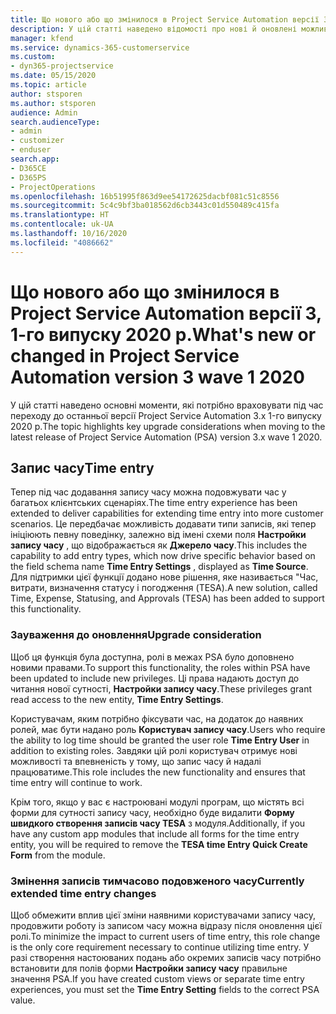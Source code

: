 ```yaml
---
title: Що нового або що змінилося в Project Service Automation версії 3.x, 1-го випуску 2020 р.
description: У цій статті наведено відомості про нові й оновлені можливості Project Service Automation версії 3, 1-го випуску 2020 р.
manager: kfend
ms.service: dynamics-365-customerservice
ms.custom:
- dyn365-projectservice
ms.date: 05/15/2020
ms.topic: article
author: stsporen
ms.author: stsporen
audience: Admin
search.audienceType:
- admin
- customizer
- enduser
search.app:
- D365CE
- D365PS
- ProjectOperations
ms.openlocfilehash: 16b51995f863d9ee54172625dacbf081c51c8556
ms.sourcegitcommit: 5c4c9bf3ba018562d6cb3443c01d550489c415fa
ms.translationtype: HT
ms.contentlocale: uk-UA
ms.lasthandoff: 10/16/2020
ms.locfileid: "4086662"
---
```

# <a name="whats-new-or-changed-in-project-service-automation-version-3-wave-1-2020"></a><span data-ttu-id="da7b3-103">Що нового або що змінилося в Project Service Automation версії 3, 1-го випуску 2020 р.</span><span class="sxs-lookup"><span data-stu-id="da7b3-103">What's new or changed in Project Service Automation version 3 wave 1 2020</span></span>
<span data-ttu-id="da7b3-104">У цій статті наведено основні моменти, які потрібно враховувати під час переходу до останньої версії Project Service Automation 3.x 1-го випуску 2020 р.</span><span class="sxs-lookup"><span data-stu-id="da7b3-104">The topic highlights key upgrade considerations when moving to the latest release of Project Service Automation (PSA) version 3.x wave 1 2020.</span></span>

## <a name="time-entry"></a><span data-ttu-id="da7b3-105">Запис часу</span><span class="sxs-lookup"><span data-stu-id="da7b3-105">Time entry</span></span>
<span data-ttu-id="da7b3-106">Тепер під час додавання запису часу можна подовжувати час у багатьох клієнтських сценаріях.</span><span class="sxs-lookup"><span data-stu-id="da7b3-106">The time entry experience has been extended to deliver capabilities for extending time entry into more customer scenarios.</span></span> <span data-ttu-id="da7b3-107">Це передбачає можливість додавати типи записів, які тепер ініціюють певну поведінку, залежно від імені схеми поля **Настройки запису часу** , що відображається як **Джерело часу**.</span><span class="sxs-lookup"><span data-stu-id="da7b3-107">This includes the capability to add entry types, which now drive specific behavior based on the field schema name **Time Entry Settings** , displayed as **Time Source**.</span></span> <span data-ttu-id="da7b3-108">Для підтримки цієї функції додано нове рішення, яке називається "Час, витрати, визначення статусу і погодження (TESA).</span><span class="sxs-lookup"><span data-stu-id="da7b3-108">A new solution, called Time, Expense, Statusing, and Approvals (TESA) has been added to support this functionality.</span></span>

### <a name="upgrade-consideration"></a><span data-ttu-id="da7b3-109">Зауваження до оновлення</span><span class="sxs-lookup"><span data-stu-id="da7b3-109">Upgrade consideration</span></span>
<span data-ttu-id="da7b3-110">Щоб ця функція була доступна, ролі в межах PSA було доповнено новими правами.</span><span class="sxs-lookup"><span data-stu-id="da7b3-110">To support this functionality, the roles within PSA have been updated to include new privileges.</span></span> <span data-ttu-id="da7b3-111">Ці права надають доступ до читання нової сутності, **Настройки запису часу**.</span><span class="sxs-lookup"><span data-stu-id="da7b3-111">These privileges grant read access to the new entity, **Time Entry Settings**.</span></span>

<span data-ttu-id="da7b3-112">Користувачам, яким потрібно фіксувати час, на додаток до наявних ролей, має бути надано роль **Користувач запису часу**.</span><span class="sxs-lookup"><span data-stu-id="da7b3-112">Users who require the ability to log time should be granted the user role **Time Entry User** in addition to existing roles.</span></span> <span data-ttu-id="da7b3-113">Завдяки цій ролі користувач отримує нові можливості та впевненість у тому, що запис часу й надалі працюватиме.</span><span class="sxs-lookup"><span data-stu-id="da7b3-113">This role includes the new functionality and ensures that time entry will continue to work.</span></span>

<span data-ttu-id="da7b3-114">Крім того, якщо у вас є настроювані модулі програм, що містять всі форми для сутності запису часу, необхідно буде видалити **Форму швидкого створення записів часу TESA** з модуля.</span><span class="sxs-lookup"><span data-stu-id="da7b3-114">Additionally, if you have any custom app modules that include all forms for the time entry entity, you will be required to remove the **TESA time Entry Quick Create Form** from the module.</span></span>

### <a name="currently-extended-time-entry-changes"></a><span data-ttu-id="da7b3-115">Змінення записів тимчасово подовженого часу</span><span class="sxs-lookup"><span data-stu-id="da7b3-115">Currently extended time entry changes</span></span>
<span data-ttu-id="da7b3-116">Щоб обмежити вплив цієї зміни наявними користувачами запису часу, продовжити роботу із записом часу можна відразу після оновлення цієї ролі.</span><span class="sxs-lookup"><span data-stu-id="da7b3-116">To minimize the impact to current users of time entry, this role change is the only core requirement necessary to continue utilizing time entry.</span></span> <span data-ttu-id="da7b3-117">У разі створення настоюваних подань або окремих записів часу потрібно встановити для полів форми **Настройки запису часу** правильне значення PSA.</span><span class="sxs-lookup"><span data-stu-id="da7b3-117">If you have created custom views or separate time entry experiences, you must set the **Time Entry Setting** fields to the correct PSA value.</span></span>
